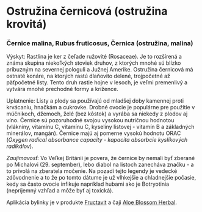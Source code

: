 Ostružina černicová (ostružina krovitá)
=======================================

### Černice malina, Rubus fruticosus, Černica (ostružina, malina)

Výskyt: Rastlina je ker z čeľade ružovité (Rosaceae). Je to rozšírená a známa
skupina niekoľkých stoviek druhov, z ktorých mnohé sú blízko príbuzným na
severnej pologuli a Južnej Amerike. Ostružina černicová má ostnaté konáre, na
ktorých rastú dlaňovito delené, trojpočetné až päťpočetné listy. Tento druh
rastie hojne v lesoch, je veľmi premenlivý a vytvára mnohé prechodné formy a
krížence.

Uplatnenie: Listy a plody sa používajú od mladšej doby kamennej proti krvácaniu,
hnačkám a cukrovke. Drobné ovocie je populárne pre použitie v múčnikoch,
džemoch, želé (bez kôstok) a vyrába sa niekedy z plodov aj víno. Černice sú
pozoruhodné svojou vysokou nutričnou hodnotou (vlákniny, vitamínu C, vitamínu C,
kyseliny listovej - vitamín B a základných minerálov, mangán). Černice majú aj
pomerne vysokú hodnotu ORAC (*Oxygen radical absorbance capacity - kapacita
absorbcie kyslíkových radikálov*).

*Zaujímavosť*: Vo Veľkej Británii je povera, že černice by nemali byť zberané po
Michalovi (29. september), lebo diabol na listoch zanecháva značku - a to
privolá na zberatela močenie. Na pozadí tejto legendy je vedecké zdôvodnenie a
to že po tomto dátume je už vlhkejšie a chladnejšie počasie, kedy sa často
ovocie infikuje napríklad hubami ako je Botryotinia (nepríjemný vzhľad a môže
byť aj toxická).

Aplikácia bylinky je v produkte [Fructavit](/sip/elixiry/duhovy-fructavit) a
čaji [Aloe Blossom Herbal](/sip/#p/aloe-blossom-herbal-tea).
